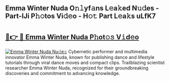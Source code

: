 ## Emma Winter Nuda O𝚗𝚕yf𝚊ns L𝚎a𝚔ed N𝚞𝚍es - Part-lJi P𝚑𝚘tos Vi𝚍𝚎o - H𝚘𝚝 Part L𝚎a𝚔s uLfK7

# <h2><a href="http://kf1zems.oniu.top/?m=Emma+Winter+Nuda">🔗👉 🔴 Emma Winter Nuda P𝚑ot𝚘𝚜 V𝚒d𝚎o</a></h2>

[![Emma Winter Nuda Nu𝚍e𝚜](https://i.imgur.com/0qMVB7G.gif)](http://kf1zems.oniu.top/?m=Emma+Winter+Nuda)
Cybernetic performer and multimedia innovator Emma Winter Nuda, known for publishing dance and lifestyle tutorials through viral dance moves and compact clips. Trailblazing scientist researcher Emma Winter Nuda, recognized for their groundbreaking discoveries and commitment to advancing knowledge.  
